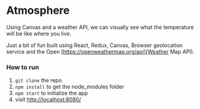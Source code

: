 # Atmosphere

Using Canvas and a weather API, we can visually see what the temperature will be like where you live.

Just a bit of fun built using React, Redux, Canvas, Browser geolocation service and the Open [https://openweathermap.org/api](Weather Map API). 

### How to run

1. `git clone` the repo
2. `npm install` to get the node_modules folder
3. `npm start` to initialize the app
4. visit [http://localhost:8080/](http://localhost:8080/)